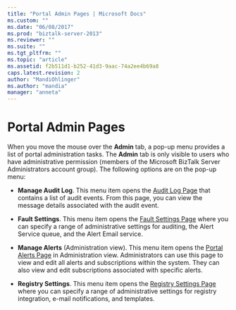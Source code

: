 ```yaml
---
title: "Portal Admin Pages | Microsoft Docs"
ms.custom: ""
ms.date: "06/08/2017"
ms.prod: "biztalk-server-2013"
ms.reviewer: ""
ms.suite: ""
ms.tgt_pltfrm: ""
ms.topic: "article"
ms.assetid: f2b511d1-b252-41d3-9aac-74a2ee4b69a8
caps.latest.revision: 2
author: "MandiOhlinger"
ms.author: "mandia"
manager: "anneta"
---
```

# Portal Admin Pages
When you move the mouse over the **Admin** tab, a pop-up menu provides a list of portal administration tasks. The **Admin** tab is only visible to users who have administrative permission (members of the Microsoft BizTalk Server Administrators account group). The following options are on the pop-up menu:  
  
-   **Manage Audit Log**. This menu item opens the [Audit Log Page](../esb-toolkit/audit-log-page.md) that contains a list of audit events. From this page, you can view the message details associated with the audit event.  
  
-   **Fault Settings**. This menu item opens the [Fault Settings Page](../esb-toolkit/fault-settings-page.md) where you can specify a range of administrative settings for auditing, the Alert Service queue, and the Alert Email service.  
  
-   **Manage Alerts** (Administration view). This menu item opens the [Portal Alerts Page](../esb-toolkit/portal-alerts-page.md) in Administration view. Administrators can use this page to view and edit all alerts and subscriptions within the system. They can also view and edit subscriptions associated with specific alerts.  
  
-   **Registry Settings**. This menu item opens the [Registry Settings Page](../esb-toolkit/registry-settings-page.md) where you can specify a range of administrative settings for registry integration, e-mail notifications, and templates.